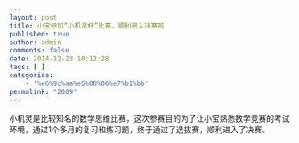```yaml
---
layout: post
title: 小宝参加“小机灵杯”比赛，顺利进入决赛啦
published: true
author: admin
comments: false
date: 2014-12-23 10:12:28
tags: [ ]
categories:
    - '%e6%9c%aa%e5%88%86%e7%b1%bb'
permalink: "2009"
---
```

小机灵是比较知名的数学思维比赛，这次参赛目的为了让小宝熟悉数学竞赛的考试环境，通过1个多月的复习和练习题，终于通过了选拔赛，顺利进入了决赛。